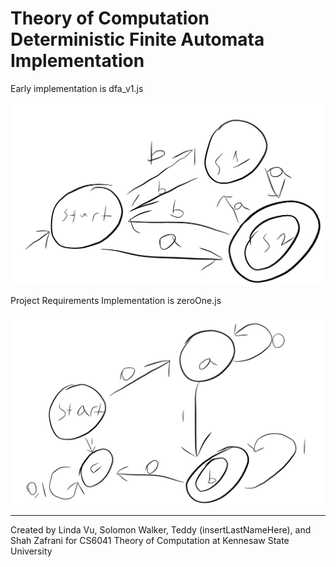 # Theory of Computation Deterministic Finite Automata Implementation

Early implementation is dfa\_v1.js


![initialDFAsketch](https://raw.githubusercontent.com/ShahZafrani/js-dfa/master/images/initialDFAsketch.png?raw=true)


Project Requirements Implementation is zeroOne.js


![zeroesThenOnes](https://raw.githubusercontent.com/ShahZafrani/js-dfa/master/images/zeroesThenOnesDFA.png?raw=true)


---
Created by Linda Vu, Solomon Walker, Teddy (insertLastNameHere), and Shah Zafrani for CS6041 Theory of Computation at Kennesaw State University
